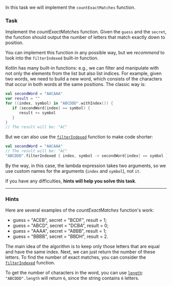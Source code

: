 In this task we will implement the `countExactMatches` function.

### Task

Implement the _countExactMatches_ function. 
Given the `guess` and the `secret`, the function should output the number 
of letters that match exactly down to position.

You can implement this function in any possible way, but we _recommend_ to look into the `filterIndexed` built-in function.

<div class="Hint" title="Click me to learn more about filterIndexed built-in function">

Kotlin has many built-in functions: e.g., we can filter and manipulate with not only the elements from the list but also list indices.
For example, given two words, we need to build a new word, which consists of the characters that occur in both words at the same positions.
The classic way is:
```kotlin
val secondWord = "AACAAA"
var result = ""
for ((index, symbol) in "ABCDDD".withIndex()) {
   if (secondWord[index] == symbol) {
      result += symbol
   }
}
// The result will be: "AC"
```

But we can also use the [`filterIndexed`](https://kotlinlang.org/api/latest/jvm/stdlib/kotlin.collections/filter-indexed.html) function to make code shorter:
```kotlin
val secondWord = "AACAAA"
// The result will be: "AC"
"ABCDDD".filterIndexed { index, symbol -> secondWord[index] == symbol }
```

By the way, in this case, the lambda expression takes two arguments, so we use custom names for the arguments (`index` and `symbol`), not `it`.
</div>

If you have any difficulties, **hints will help you solve this task**.

----

### Hints

<div class="Hint" title="Click me to see examples of the `countExactMatches` function's work">

Here are several examples of the _countExactMatches_ function's work:

- guess = "ACEB", secret = "BCDF", result = 1;
- guess = "ABCD", secret = "DCBA", result = 0;
- guess = "AAAA", secret = "ABBB", result = 1;
- guess = "BBBB", secret = "BBDH", result = 2.
</div>

<div class="Hint" title="Click me to learn the main idea of the algorithm">

The main idea of the algorithm is to keep only those letters that are equal and have the same index. 
Next, we can just return the number of these letters.
To find the number of exact matches, you can consider the <a href="https://kotlinlang.org/api/latest/jvm/stdlib/kotlin.text/filter-indexed.html"><code>filterIndexed</code></a> function.
</div>

<div class="Hint" title="Click me to learn how to get the number elements in the list">

To get the number of characters in the word, you can use <a href="https://kotlinlang.org/api/latest/jvm/stdlib/kotlin/-string/length.html#length"><code>length</code></a>:
`"ABCDDD".length` will return `6`, since the string contains `6` letters.  
</div>
